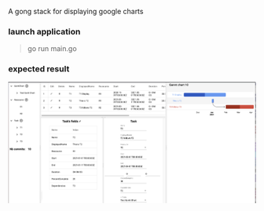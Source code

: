 A gong stack for displaying google charts

### launch application

> go run main.go

### expected result

![result](gong_google_charts.png)
